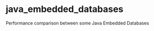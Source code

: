 java_embedded_databases
=======================

Performance comparison between some Java Embedded Databases 
